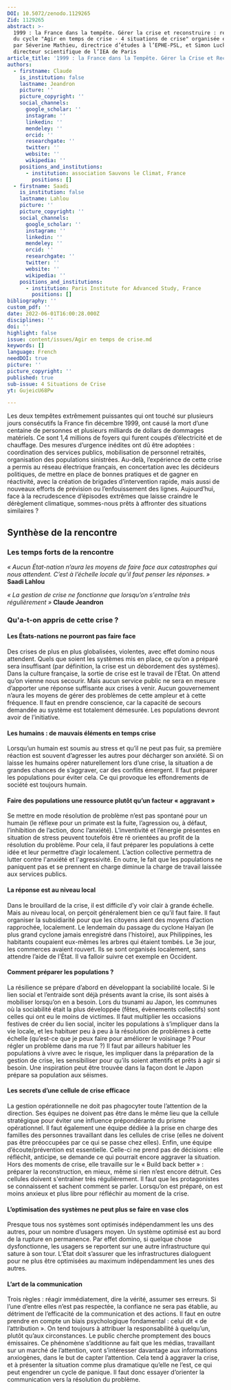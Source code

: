 ```yaml
---
DOI: 10.5072/zenodo.1129265
Zid: 1129265
abstract: >-
  1999 : la France dans la tempête. Gérer la crise et reconstruire : rencontre
  du cycle "Agir en temps de crise - 4 situations de crise" organisée et animée
  par Séverine Mathieu, directrice d’études à l’EPHE-PSL, et Simon Luck,
  directeur scientifique de l’IEA de Paris
article_title: '1999 : la France dans la Tempête. Gérer la Crise et Reconstruire'
authors:
  - firstname: Claude
    is_institution: false
    lastname: Jeandron
    picture: ''
    picture_copyright: ''
    social_channels:
      google_scholar: ''
      instagram: ''
      linkedin: ''
      mendeley: ''
      orcid: ''
      researchgate: ''
      twitter: ''
      website: ''
      wikipedia: ''
    positions_and_institutions:
      - institution: association Sauvons le Climat, France
        positions: []
  - firstname: Saadi
    is_institution: false
    lastname: Lahlou
    picture: ''
    picture_copyright: ''
    social_channels:
      google_scholar: ''
      instagram: ''
      linkedin: ''
      mendeley: ''
      orcid: ''
      researchgate: ''
      twitter: ''
      website: ''
      wikipedia: ''
    positions_and_institutions:
      - institution: Paris Institute for Advanced Study, France
        positions: []
bibliography: ''
custom_pdf: ''
date: 2022-06-01T16:00:28.000Z
disciplines: ''
doi: ''
highlight: false
issue: content/issues/Agir en temps de crise.md
keywords: []
language: French
needDOI: true
picture: ''
picture_copyright: ''
published: true
sub-issue: 4 Situations de Crise
yt: GujeicU68Pw

---
```


Les deux tempêtes extrêmement puissantes qui ont touché sur plusieurs jours consécutifs la France fin décembre 1999, ont causé la mort d’une centaine de personnes et plusieurs milliards de dollars de dommages matériels. Ce sont 1,4 millions de foyers qui furent coupés d’électricité et de chauffage. Des mesures d’urgence inédites ont dû être adoptées : coordination des services publics, mobilisation de personnel retraités, organisation des populations sinistrées. Au-delà, l’expérience de cette crise a permis au réseau électrique français, en concertation avec les décideurs politiques, de mettre en place de bonnes pratiques et de gagner en réactivité, avec la création de brigades d’intervention rapide, mais aussi de nouveaux efforts de prévision ou l’enfouissement des lignes. Aujourd’hui, face à la recrudescence d’épisodes extrêmes que laisse craindre le dérèglement climatique, sommes-nous prêts à affronter des situations similaires ?

<Youtube yt="GujeicU68Pw" caption ="1999 : la France dans la tempête.Gérer la crise et reconstruire"></Youtube>

## Synthèse de la rencontre

### Les temps forts de la rencontre

_« Aucun État-nation n’aura les moyens de faire face aux catastrophes qui nous attendent. C’est à l’échelle locale qu’il faut penser les réponses. »_ **Saadi Lahlou**

_« La gestion de crise ne fonctionne que lorsqu’on s'entraîne très régulièrement »_ **Claude Jeandron**

### Qu'a-t-on appris de cette crise ?

#### Les États-nations ne pourront pas faire face

Des crises de plus en plus globalisées, violentes, avec effet domino nous attendent. Quels que soient les systèmes mis en place, ce qu’on a préparé sera insuffisant (par définition, la crise est un débordement des systèmes). Dans la culture française, la sortie de crise est le travail de l’État. On attend qu’on vienne nous secourir. Mais aucun service public ne sera en mesure d’apporter une réponse suffisante aux crises à venir. Aucun gouvernement n’aura les moyens de gérer des problèmes de cette ampleur et à cette fréquence. Il faut en prendre conscience, car la capacité de secours demandée au système est totalement démesurée. Les populations devront avoir de l’initiative.

#### Les humains : de mauvais éléments en temps crise

Lorsqu’un humain est soumis au stress et qu’il ne peut pas fuir, sa première réaction est souvent d’agresser les autres pour décharger son anxiété. Si on laisse les humains opérer naturellement lors d’une crise, la situation a de grandes chances de s’aggraver, car des conflits émergent. Il faut préparer les populations pour éviter cela. Ce qui provoque les effondrements de société est toujours humain.

#### Faire des populations une ressource plutôt qu’un facteur « aggravant »

Se mettre en mode résolution de problème n’est pas spontané pour un humain (le réflexe pour un primate est la fuite, l’agression ou, à défaut, l’inhibition de l’action, donc l’anxiété). L’inventivité et l’énergie présentes en situation de stress peuvent toutefois être ré orientées au profit de la résolution du problème. Pour cela, il faut préparer les populations à cette idée et leur permettre d’agir localement. L’action collective permettra de lutter contre l'anxiété et l'agressivité. En outre, le fait que les populations ne paniquent pas et se prennent en charge diminue la charge de travail laissée aux services publics.

#### La réponse est au niveau local

Dans le brouillard de la crise, il est difficile d’y voir clair à grande échelle. Mais au niveau local, on perçoit généralement bien ce qu’il faut faire. Il faut organiser la subsidiarité pour que les citoyens aient des moyens d’action rapprochée, localement. Le lendemain du passage du cyclone Haiyan (le plus grand cyclone jamais enregistré dans l’histoire), aux Philippines, les habitants coupaient eux-mêmes les arbres qui étaient tombés. Le 3e jour, les commerces avaient rouvert. Ils se sont organisés localement, sans attendre l’aide de l’État. Il va falloir suivre cet exemple en Occident.

#### Comment préparer les populations ?

La résilience se prépare d’abord en développant la sociabilité locale. Si le lien social et l’entraide sont déjà présents avant la crise, ils sont aisés à mobiliser lorsqu’on en a besoin. Lors du tsunami au Japon, les communes où la sociabilité était la plus développée (fêtes, évènements collectifs) sont celles qui ont eu le moins de victimes. Il faut multiplier les occasions festives de créer du lien social, inciter les populations à s’impliquer dans la vie locale, et les habituer peu à peu à la résolution de problèmes à cette échelle (qu’est-ce que je peux faire pour améliorer le voisinage ? Pour régler un problème dans ma rue ?) Il faut par ailleurs habituer les populations à vivre avec le risque, les impliquer dans la préparation de la gestion de crise, les sensibiliser pour qu’ils soient attentifs et prêts à agir si besoin. Une inspiration peut être trouvée dans la façon dont le Japon prépare sa population aux séismes.

#### Les secrets d’une cellule de crise efficace

La gestion opérationnelle ne doit pas phagocyter toute l’attention de la direction. Ses équipes ne doivent pas être dans le même lieu que la cellule stratégique pour éviter une influence prépondérante du prisme opérationnel. Il faut également une équipe dédiée à la prise en charge des familles des personnes travaillant dans les cellules de crise (elles ne doivent pas être préoccupées par ce qui se passe chez elles). Enfin, une équipe d’écoute/prévention est essentielle. Celle-ci ne prend pas de décisions : elle réfléchit, anticipe, se demande ce qui pourrait encore aggraver la situation. Hors des moments de crise, elle travaille sur le « Build back better » : préparer la reconstruction, en mieux, même si rien n’est encore détruit. Ces cellules doivent s'entraîner très régulièrement. Il faut que les protagonistes se connaissent et sachent comment se parler. Lorsqu’on est préparé, on est moins anxieux et plus libre pour réfléchir au moment de la crise.

#### L’optimisation des systèmes ne peut plus se faire en vase clos

Presque tous nos systèmes sont optimisés indépendamment les uns des autres, pour un nombre d’usagers moyen. Un système optimisé est au bord de la rupture en permanence. Par effet domino, si quelque chose dysfonctionne, les usagers se reportent sur une autre infrastructure qui sature à son tour. L’État doit s’assurer que les infrastructures dialoguent pour ne plus être optimisées au maximum indépendamment les unes des autres.

#### L’art de la communication

Trois règles : réagir immédiatement, dire la vérité, assumer ses erreurs. Si l’une d’entre elles n’est pas respectée, la confiance ne sera pas établie, au détriment de l’efficacité de la communication et des actions. Il faut en outre prendre en compte un biais psychologique fondamental : celui dit « de l’attribution ». On tend toujours à attribuer la responsabilité à quelqu’un, plutôt qu’aux circonstances. Le public cherche promptement des boucs émissaires. Ce phénomène s’additionne au fait que les médias, travaillant sur un marché de l’attention, vont s’intéresser davantage aux informations anxiogènes, dans le but de capter l’attention. Cela tend à aggraver la crise, et à présenter la situation comme plus dramatique qu’elle ne l’est, ce qui peut engendrer un cycle de panique. Il faut donc essayer d’orienter la communication vers la résolution du problème.